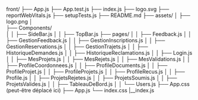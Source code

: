 front/
├── App.js
├── App.test.js
├── index.js
├── logo.svg
├── reportWebVitals.js
├── setupTests.js
├── README.md
├── assets/
│   ├── logo.png
│   
├── Components/   
│   │   ├── SideBar.js
│   │   ├── TopBar.js
├── pages/
│   │   ├── Feedback.js
│   │   ├── GestionFeedback.js
│   │   ├── GestionInscriptions.js
│   │   ├── GestionReservations.js
│   │   ├── GestionTrajets.js
│   │   ├── HistoriqueDemandes.js
│   │   ├── HistoriqueReclamations.js
│   │   ├── Login.js
│   │   ├── MesProjets.js
│   │   ├── MesRejets.js
│   │   ├── MesValidations.js
│   │   ├── ProfileCoordonnees.js
│   │   ├── ProfileDocuments.js
│   │   ├── ProfileProjet.js
│   │   ├── ProfileProjets.js
│   │   ├── ProfileRecus.js
│   │   ├── Profile.js
│   │   ├── ProjetsRejetes.js
│   │   ├── ProjetsSoumis.js
│   │   ├── ProjetsValides.js
│   │   ├── TableauDeBord.js
│   │   └── Users.js
├── App.css (peut-être déplacé ici)
├── App.js
└── index.css
|__index.js